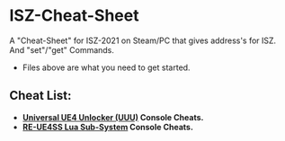 # ISZ-Cheat-Sheet
A "Cheat-Sheet" for ISZ-2021 on Steam/PC that gives address's for ISZ. And "set"/"get" Commands.
- Files above are what you need to get started.

## Cheat List:
- **[Universal UE4 Unlocker (UUU)](https://github.com/Cracko298/ISZ-Cheat-Sheet/blob/main/UUU.md) Console Cheats.**
- **[RE-UE4SS Lua Sub-System](https://github.com/Cracko298/ISZ-Cheat-Sheet/blob/main/RE-UE4SS.md) Console Cheats.**
